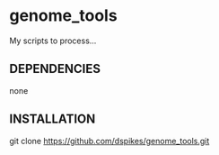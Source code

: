 # genome_tools

My scripts to process...

## DEPENDENCIES

none

## INSTALLATION

git clone https://github.com/dspikes/genome_tools.git
